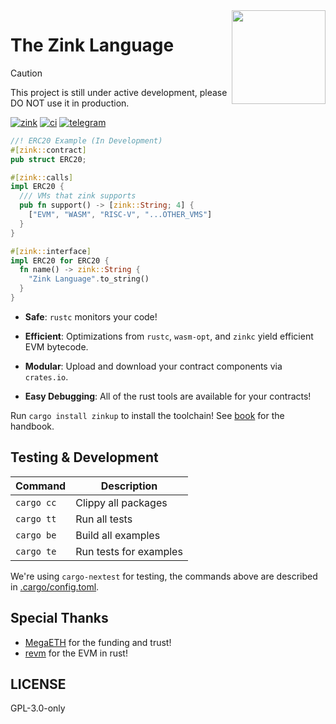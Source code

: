 <img align="right" width="150" height="150" top="100" src = "https://avatars.githubusercontent.com/u/138247979?s=400&u=cbf4b9e9da048899a947f08d92e030806d5bd50b&v=4"/>

# The Zink Language

> [!CAUTION]
>
> This project is still under active development, please DO NOT use it in production.

[![zink][version-badge]][version-link]
[![ci][ci-badge]][ci-link]
[![telegram][telegram-badge]][telegram-group]

```rust
//! ERC20 Example (In Development)
#[zink::contract]
pub struct ERC20;

#[zink::calls]
impl ERC20 {
  /// VMs that zink supports
  pub fn support() -> [zink::String; 4] {
    ["EVM", "WASM", "RISC-V", "...OTHER_VMS"]
  }
}

#[zink::interface]
impl ERC20 for ERC20 {
  fn name() -> zink::String {
    "Zink Language".to_string()
  }
}
```

- **Safe**: `rustc` monitors your code!

- **Efficient**: Optimizations from `rustc`, `wasm-opt`, and `zinkc` yield efficient EVM bytecode.

- **Modular**: Upload and download your contract components via `crates.io`.

- **Easy Debugging**: All of the rust tools are available for your contracts!

Run `cargo install zinkup` to install the toolchain! See [book](https://zink-lang.org/) for the handbook.

## Testing & Development

| Command    | Description            |
| ---------- | ---------------------- |
| `cargo cc` | Clippy all packages    |
| `cargo tt` | Run all tests          |
| `cargo be` | Build all examples     |
| `cargo te` | Run tests for examples |

We're using `cargo-nextest` for testing, the commands above are described in [.cargo/config.toml](.cargo/config.toml).

## Special Thanks

- [MegaETH](https://github.com/megaeth-labs) for the funding and trust!
- [revm](https://github.com/bluealloy/revm) for the EVM in rust!

## LICENSE

GPL-3.0-only

[book]: https://zink-lang.org/
[telegram-badge]: https://img.shields.io/endpoint?label=chat&style=flat&url=https%3A%2F%2Fmogyo.ro%2Fquart-apis%2Ftgmembercount%3Fchat_id%3Dzinklang
[telegram-group]: https://t.me/zinklang
[version-badge]: https://img.shields.io/crates/v/zinkc
[version-link]: https://docs.rs/zinkc
[ci-badge]: https://img.shields.io/github/actions/workflow/status/clearloop/zink/main.yml
[ci-link]: https://github.com/clearloop/zink/actions/workflows/main.yml
[rustc-codegen]: https://doc.rust-lang.org/rustc/codegen-options/index.html
[wasm-opt]: https://github.com/WebAssembly/binaryen#binaryen-optimizations
